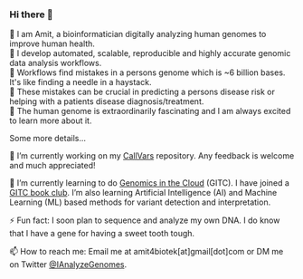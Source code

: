 ### Hi there 👋

🧬 I am Amit, a bioinformatician digitally analyzing human genomes to improve human health.\
🧬 I develop automated, scalable, reproducible and highly accurate genomic data analysis workflows.\
🧬 Workflows find mistakes in a persons genome which is ~6 billion bases. It's like finding a needle in a haystack.\
🧬 These mistakes can be crucial in predicting a persons disease risk or helping with a patients disease diagnosis/treatment.\
🧬 The human genome is extraordinarily fascinating and I am always excited to learn more about it.

Some more details...

🔭 I’m currently working on my [CallVars](https://github.com/IAnalyzeGenomes/CallVars) repository. Any feedback is welcome and much appreciated!

🌱 I’m currently learning to do [Genomics in the Cloud](https://www.amazon.com/Genomics-Cloud-GATK-Spark-Docker/dp/1491975199/ref=sr_1_1?crid=LXSZSO8B3D7J&dchild=1&keywords=genomics+in+the+cloud&qid=1609662594&s=books&sprefix=genomics+in+%2Caps%2C183&sr=1-1) (GITC). I have joined a [GITC book club](https://www.youtube.com/channel/UCtdwGKTSsRQZgAO6D79lSPA). I’m also learning Artificial Intelligence (AI) and Machine Learning (ML) based methods for variant detection and interpretation.

⚡ Fun fact: I soon plan to sequence and analyze my own DNA. I do know that I have a gene for having a sweet tooth tough.

📫 How to reach me: Email me at amit4biotek[at]gmail[dot]com or DM me on Twitter [@IAnalyzeGenomes](https://twitter.com/IAnalyzeGenomes).
